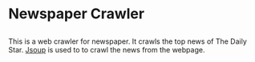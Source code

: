 # Newspaper Crawler
## 

This is a web crawler for newspaper. It crawls the top news of The Daily Star. [Jsoup](https://jsoup.org/) is used to to crawl the news from the webpage.